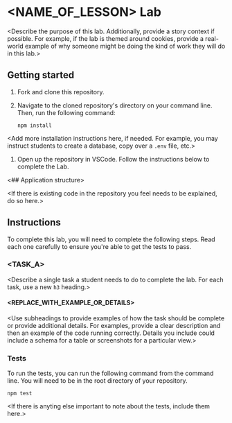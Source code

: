 # <NAME_OF_LESSON> Lab

<Describe the purpose of this lab. Additionally, provide a story context if possible. For example, if the lab is themed around cookies, provide a real-world example of why someone might be doing the kind of work they will do in this lab.>

## Getting started

1. Fork and clone this repository.

1. Navigate to the cloned repository's directory on your command line. Then, run the following command:

   ```
   npm install
   ```

<Add more installation instructions here, if needed. For example, you may instruct students to create a database, copy over a `.env` file, etc.>

1. Open up the repository in VSCode. Follow the instructions below to complete the Lab.

<## Application structure>

<If there is existing code in the repository you feel needs to be explained, do so here.>

## Instructions

To complete this lab, you will need to complete the following steps. Read each one carefully to ensure you're able to get the tests to pass.

### <TASK_A>

<Describe a single task a student needs to do to complete the lab. For each task, use a new `h3` heading.>

#### <REPLACE_WITH_EXAMPLE_OR_DETAILS>

<Use subheadings to provide examples of how the task should be complete or provide additional details. For examples, provide a clear description and then an example of the code running correctly. Details you include could include a schema for a table or screenshots for a particular view.>

### Tests

To run the tests, you can run the following command from the command line. You will need to be in the root directory of your repository.

```
npm test
```

<If there is anyting else important to note about the tests, include them here.>
